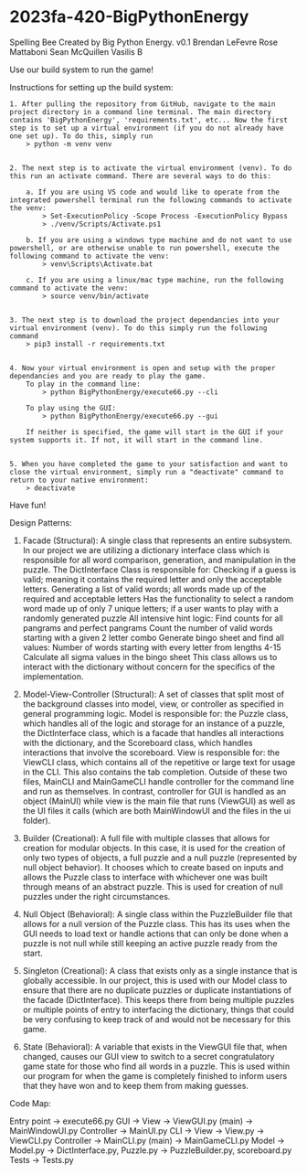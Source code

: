 # 2023fa-420-BigPythonEnergy
Spelling Bee Created by Big Python Energy.
v0.1
Brendan LeFevre
Rose Mattaboni
Sean McQuillen
Vasilis B

Use our build system to run the game!

Instructions for setting up the build system:

    1. After pulling the repository from GitHub, navigate to the main project directory in a command line terminal. The main directory contains 'BigPythonEnergy', 'requirements.txt', etc... Now the first step is to set up a virtual environment (if you do not already have one set up). To do this, simply run
        > python -m venv venv


    2. The next step is to activate the virtual environment (venv). To do this run an activate command. There are several ways to do this:

        a. If you are using VS code and would like to operate from the integrated powershell terminal run the following commands to activate the venv:
            > Set-ExecutionPolicy -Scope Process -ExecutionPolicy Bypass
            > ./venv/Scripts/Activate.ps1

        b. If you are using a windows type machine and do not want to use powershell, or are otherwise unable to run powershell, execute the following command to activate the venv:
            > venv\Scripts\Activate.bat

        c. If you are using a linux/mac type machine, run the following command to activate the venv:
            > source venv/bin/activate


    3. The next step is to download the project dependancies into your virtual environment (venv). To do this simply run the following command
        > pip3 install -r requirements.txt


    4. Now your virtual environment is open and setup with the proper dependancies and you are ready to play the game. 
        To play in the command line:
            > python BigPythonEnergy/execute66.py --cli

        To play using the GUI:
            > python BigPythonEnergy/execute66.py --gui

        If neither is specified, the game will start in the GUI if your system supports it. If not, it will start in the command line.
    

    5. When you have completed the game to your satisfaction and want to close the virtual environment, simply run a "deactivate" command to return to your native environment:
        > deactivate

Have fun!

Design Patterns:

1. Facade (Structural): A single class that represents an entire subsystem. In our project we are utilizing a dictionary interface class which is responsible for all word comparison, generation, and manipulation in the puzzle. The DictInterface Class is responsible for:
    Checking if a guess is valid; meaning it contains the required letter and only the acceptable letters.
    Generating a list of valid words; all words made up of the required and acceptable letters
    Has the functionality to select a random word made up of only 7 unique letters; if a user wants to play with a randomly generated puzzle
    All intensive hint logic:
        Find counts for all pangrams and perfect pangrams
        Count the number of valid words starting with a given 2 letter combo
        Generate bingo sheet and find all values:
            Number of words starting with every letter from lengths 4-15
            Calculate all sigma values in the bingo sheet
    This class allows us to interact with the dictionary without concern for the specifics of the implementation. 
    
2. Model-View-Controller (Structural): A set of classes that split most of the background classes into model, view, or controller as specified in general programming logic. Model is responsible for:
    the Puzzle class, which handles all of the logic and storage for an instance of a puzzle,
    the DictInterface class, which is a facade that handles all interactions with the dictionary,
    and the Scoreboard class, which handles interactions that involve the scoreboard.
View is responsible for:
    the ViewCLI class, which contains all of the repetitive or large text for usage in the CLI. This also contains the tab completion.
Outside of these two files, MainCLI and MainGameCLI handle controller for the command line and run as themselves. In contrast, controller for GUI is handled as an object (MainUI) while view is the main file that runs (ViewGUI) as well as the UI files it calls (which are both MainWindowUI and the files in the ui folder).

3. Builder (Creational): A full file with multiple classes that allows for creation for modular objects. In this case, it is used for the creation of only two types of objects, a full puzzle and a null puzzle (represented by null object behavior). It chooses which to create based on inputs and allows the Puzzle class to interface with whichever one was built through means of an abstract puzzle. This is used for creation of null puzzles under the right circumstances.

4. Null Object (Behavioral): A single class within the PuzzleBuilder file that allows for a null version of the Puzzle class. This has its uses when the GUI needs to load text or handle actions that can only be done when a puzzle is not null while still keeping an active puzzle ready from the start.

5. Singleton (Creational): A class that exists only as a single instance that is globally accessible. In our project, this is used with our Model class to ensure that there are no duplicate puzzles or duplicate instantiations of the facade (DictInterface). This keeps there from being multiple puzzles or multiple points of entry to interfacing the dictionary, things that could be very confusing to keep track of and would not be necessary for this game.

6. State (Behavioral): A variable that exists in the ViewGUI file that, when changed, causes our GUI view to switch to a secret congratulatory game state for those who find all words in a puzzle. This is used within our program for when the game is completely finished to inform users that they have won and to keep them from making guesses.


Code Map:

Entry point -> execute66.py
GUI ->
    View -> ViewGUI.py (main) -> MainWindowUI.py
    Controller -> MainUI.py
CLI ->
    View -> View.py -> ViewCLI.py
    Controller -> MainCLI.py (main) -> MainGameCLI.py
Model ->
    Model.py ->
        DictInterface.py, Puzzle.py -> PuzzleBuilder.py, scoreboard.py
Tests ->
    Tests.py
